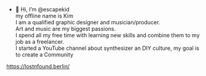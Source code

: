 - 👋 Hi, I’m @escapekid <br>
my offline name is Kim <br>
I am a qualified graphic designer and musician/producer. <br>
Art and music are my biggest passions. <br>
I spend all my free time with learning new skills and combine them to my job as a freelancer. <br>
I started a YouTube channel about synthesizer an DIY culture, my goal is to create a Community <br>

https://lostnfound.berlin/

